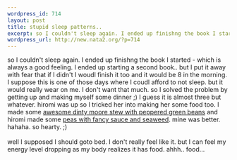 ```yaml
--- 
wordpress_id: 714
layout: post
title: stupid sleep patterns..
excerpt: so I couldn't sleep again. I ended up finishng the book I started - which is always a good feeling. I ended up starting a second book.. but I put it away with fear that if I didn't I woudl finish it too and it would be 8 in the morning. I suppose this is one of those days where I coudl afford to not sleep. but it would really wear on me. I don't want that much. so I solved the problem by getti...
wordpress_url: http://new.nata2.org/?p=714
---
```

so I couldn't sleep again. I ended up finishng the book I started - which is always a good feeling. I ended up starting a second book.. but I put it away with fear that if I didn't I woudl finish it too and it would be 8 in the morning. I suppose this is one of those days where I coudl afford to not sleep. but it would really wear on me. I don't want that much. so I solved the problem by getting up and making myself some dinner ;) I guess it is almost three but whatever. hiromi was up so I tricked her into making her some food too. I made some <a href="http://www.nata2.info/?path=pictures%2Fmisc%2Fphone_camera%2Fphotolog&amp;img=1073290732-t610%282%29.jpg">awesome dinty moore stew with peppered green beans</a> and hiromi made some <a href="http://www.nata2.info/?path=pictures%2Fmisc%2Fphone_camera%2Fphotolog&amp;img=1073290836-t610%282%29.jpg">peas with fancy sauce and seaweed</a>. mine was better. hahaha. so hearty. ;) <br/><br/>well I supposed I should goto bed. I don't really feel like it. but I can feel my energy level dropping as my body realizes it has food. ahhh.. food... 
